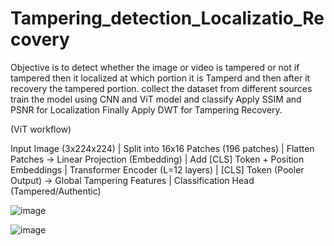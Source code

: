 # Tampering_detection_Localizatio_Recovery
Objective is to detect whether the image or video is tampered or not if tampered then it localized at which portion it is Tamperd and then after it recovery the tampered portion.
collect the dataset from different sources 
train the model using CNN and ViT model and classify 
Apply SSIM  and PSNR for Localization Finally
Apply DWT for Tampering Recovery.


(ViT workflow)

Input Image (3x224x224)
|
Split into 16x16 Patches (196 patches)
|
Flatten Patches → Linear Projection (Embedding)
|
Add [CLS] Token + Position Embeddings
|
Transformer Encoder (L=12 layers)
|
[CLS] Token (Pooler Output) → Global Tampering Features
|
Classification Head (Tampered/Authentic)


![image](https://github.com/user-attachments/assets/c6a26805-e3f4-4107-976b-36cc0c2b581e)

![image](https://github.com/user-attachments/assets/b1552b45-1076-4845-a811-b104585386f2)





